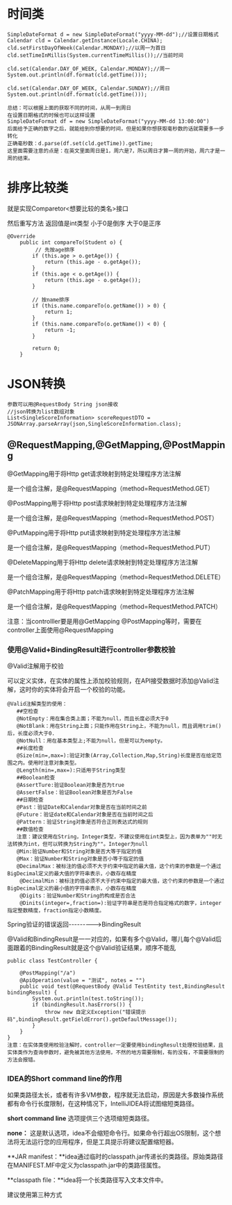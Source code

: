 # 时间类

```
SimpleDateFormat d = new SimpleDateFormat("yyyy-MM-dd");//设置日期格式
Calendar cld = Calendar.getInstance(Locale.CHINA);
cld.setFirstDayOfWeek(Calendar.MONDAY);//以周一为首日
cld.setTimeInMillis(System.currentTimeMillis());//当前时间

cld.set(Calendar.DAY_OF_WEEK, Calendar.MONDAY);//周一
System.out.println(df.format(cld.getTime()));

cld.set(Calendar.DAY_OF_WEEK, Calendar.SUNDAY);//周日
System.out.println(df.format(cld.getTime()));

总结：可以根据上面的获取不同的时间，从周一到周日
在设置日期格式的时候也可以这样设置
SimpleDateFormat df = new SimpleDateFormat("yyyy-MM-dd 13:00:00")
后面给予正确的数字之后，就能给到你想要的时间，但是如果你想获取毫秒数的话就需要多一步转化
正确毫秒数：d.parse(df.set(cld.getTime)).getTime;
这里面需要注意的点是：在英文里面周日是1，周六是7，所以周日才算一周的开始，周六才是一周的结束。
```

# 排序比较类

就是实现Comparetor<想要比较的类名>接口

然后重写方法   返回值是int类型  小于0是倒序  大于0是正序

```
@Override
	public int compareTo(Student o) {
		 // 先按age排序
        if (this.age > o.getAge()) {
            return (this.age - o.getAge());
        }
        if (this.age < o.getAge()) {
            return (this.age - o.getAge());
        }
        
        // 按name排序
        if (this.name.compareTo(o.getName()) > 0) {
            return 1;
        }
        if (this.name.compareTo(o.getName()) < 0) {
            return -1;
        }
        
        return 0;
	}
```

# JSON转换

```
参数可以用@RequestBody String json接收
//json转换为list数组对象  
List<SingleScoreInformation> scoreRequestDTO =  JSONArray.parseArray(json,SingleScoreInformation.class);
```

## @RequestMapping,@GetMapping,@PostMapping

@GetMapping用于将Http get请求映射到特定处理程序方法注解

是一个组合注解，是@RequestMapping（method=RequestMethod.GET）

@PostMapping用于将Http post请求映射到特定处理程序方法注解

是一个组合注解，是@RequestMapping（method=RequestMethod.POST）

@PutMapping用于将Http put请求映射到特定处理程序方法注解

是一个组合注解，是@RequestMapping（method=RequestMethod.PUT）

@DeleteMapping用于将Http delete请求映射到特定处理程序方法注解

是一个组合注解，是@RequestMapping（method=RequestMethod.DELETE）

@PatchMapping用于将Http patch请求映射到特定处理程序方法注解

是一个组合注解，是@RequestMapping（method=RequestMethod.PATCH）

注意：当controlller要是用@GetMapping @PostMapping等时，需要在controller上面使用@RequestMapping

### 使用@Valid+BindingResult进行controller参数校验

@Valid注解用于校验

可以定义实体，在实体的属性上添加校验规则，在API接受数据时添加@Valid注解，这时你的实体将会开启一个校验的功能。

```
@Valid注解类型的使用：
   ##空检查
   @NotEmpty：用在集合类上面；不能为null，而且长度必须大于0
   @NotBlank：用在String上面；只能作用在String上，不能为null，而且调用trim()后，长度必须大于0.
   @NotNull：用在基本类型上;不能为null，但是可以为empty。
   ##长度检查
   @Size(min=,max=):验证对象(Array,Collection,Map,String)长度是否在给定范围之内。使用时注意对象类型。
   @Length(min=,max=):只适用于String类型
   ##Boolean检查
   @AssertTure:验证Boolean对象是否为true
   @AssertFalse：验证Boolean对象是否为False
   ##日期检查
   @Past：验证Date和Calendar对象是否在当前时间之前
   @Future：验证date和Calendar对象是否在当前时间之后
   @Pattern：验证String对象是否符合正则表达式的规则
   ##数值检查
   注意：建议使用在String，Integer类型，不建议使用在int类型上，因为表单为""时无法转换为int，但可以转换为String为""。Integer为null
   @Min:验证Number和String对象是否大等于指定的值
   @Max：验证Number和String对象是否小等于指定的值
   @DecimalMax：被标注的值必须不大于约束中指定的最大值，这个约束的参数是一个通过BigDecimal定义的最大值的字符串表示，小数存在精度
    @DecimalMin：被标注的值必须不大于约束中指定的最大值，这个约束的参数是一个通过BigDecimal定义的最小值的字符串表示，小数存在精度
    @Digits：验证Number和String的构成是否合法
    @Dinits(integer=,fraction=):验证字符串是否是符合指定格式的数字，integer指定整数精度，fraction指定小数精度。
```

Spring验证的错误返回--------->BindingResult

@Valid和BindingResult是一一对应的，如果有多个@Valid，哪儿每个@Valid后面跟着的BindingResult就是这个@Valid验证结果，顺序不能乱

```
public class TestController {
 
	@PostMapping("/a")
    @ApiOperation(value = "测试", notes = "")
	public void test(@RequestBody @Valid TestEntity test,BindingResult bindingResult) {
		System.out.println(test.toString());
		if (bindingResult.hasErrors()) {
			throw new 自定义Exception("错误提示码",bindingResult.getFieldError().getDefaultMessage());
		}
	}
}
注意：在实体类使用校验注解时，controller一定要使用bindingResult处理校验结果，且实体类作为查询参数时，避免被其他方法使用，不然的地方需要限制，有的没有，不需要限制的方法会报错。
```

### IDEA的Short command line的作用

如果类路径太长，或者有许多VM参数，程序就无法启动，原因是大多数操作系统都有命令行长度限制，在这种情况下，IntelliJIDEA将试图缩短类路径。

**short command line** 选项提供三个选项缩短类路径。

**none：** 这是默认选项，idea不会缩短命令行。如果命令行超出OS限制，这个想法将无法运行您的应用程序，但是工具提示将建议配置缩短器。

**JAR manifest：**idea通过临时的classpath.jar传递长的类路径。原始类路径在MANIFEST.MF中定义为classpath.jar中的类路径属性。

**classpath file：**idea将一个长类路径写入文本文件中。

建议使用第三种方式

